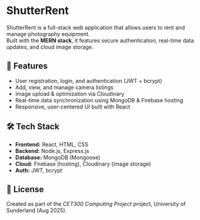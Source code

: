 # ShutterRent

ShutterRent is a full-stack web application that allows users to rent and manage photography equipment.  
Built with the **MERN stack**, it features secure authentication, real-time data updates, and cloud image storage.

## 🚀 Features
- User registration, login, and authentication (JWT + bcrypt)
- Add, view, and manage camera listings
- Image upload & optimization via Cloudinary
- Real-time data synchronization using MongoDB & Firebase hosting
- Responsive, user-centered UI built with React

## 🛠️ Tech Stack
- **Frontend:** React, HTML, CSS
- **Backend:** Node.js, Express.js
- **Database:** MongoDB (Mongoose)
- **Cloud:** Firebase (hosting), Cloudinary (image storage)
- **Auth:** JWT, bcrypt

## 📄 License
Created as part of the *CET300 Computing Project* project, University of Sunderland (Aug 2025).
